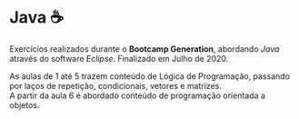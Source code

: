 # Java :coffee:

Exercícios realizados durante o **Bootcamp Generation**, abordando *Java* através do software *Eclipse*. Finalizado em Julho de 2020.

As aulas de 1 até 5 trazem conteúdo de Lógica de Programação, passando por laços de repetição, condicionais, vetores e matrizes.  
A partir da aula 6 é abordado conteúdo de programação orientada a objetos.
